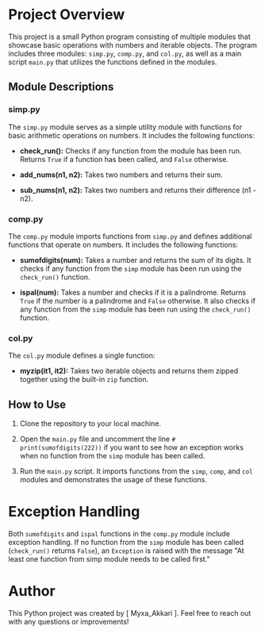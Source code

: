 # Project Overview

This project is a small Python program consisting of multiple modules that showcase basic operations with numbers and iterable objects. The program includes three modules: `simp.py`, `comp.py`, and `col.py`, as well as a main script `main.py` that utilizes the functions defined in the modules.

## Module Descriptions

### simp.py

The `simp.py` module serves as a simple utility module with functions for basic arithmetic operations on numbers. It includes the following functions:

- **check_run():** Checks if any function from the module has been run. Returns `True` if a function has been called, and `False` otherwise.

- **add_nums(n1, n2):** Takes two numbers and returns their sum.

- **sub_nums(n1, n2):** Takes two numbers and returns their difference (n1 - n2).

### comp.py

The `comp.py` module imports functions from `simp.py` and defines additional functions that operate on numbers. It includes the following functions:

- **sumofdigits(num):** Takes a number and returns the sum of its digits. It checks if any function from the `simp` module has been run using the `check_run()` function.

- **ispal(num):** Takes a number and checks if it is a palindrome. Returns `True` if the number is a palindrome and `False` otherwise. It also checks if any function from the `simp` module has been run using the `check_run()` function.

### col.py

The `col.py` module defines a single function:

- **myzip(it1, it2):** Takes two iterable objects and returns them zipped together using the built-in `zip` function.

## How to Use

1. Clone the repository to your local machine.

2. Open the `main.py` file and uncomment the line `# print(sumofdigits(222))` if you want to see how an exception works when no function from the `simp` module has been called.

3. Run the `main.py` script. It imports functions from the `simp`, `comp`, and `col` modules and demonstrates the usage of these functions.


# Exception Handling

Both `sumofdigits` and `ispal` functions in the `comp.py` module include exception handling. If no function from the `simp` module has been called (`check_run()` returns `False`), an `Exception` is raised with the message "At least one function from simp module needs to be called first."

# Author

This Python project was created by [ Myxa_Akkari ]. Feel free to reach out with any questions or improvements!
